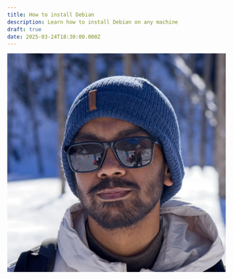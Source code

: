 ```yaml
---
title: How to install Debian
description: Learn how to install Debian on any machine
draft: true
date: 2025-03-24T18:30:00.000Z
---
```


![](src/assets/images/avatar.webp)
